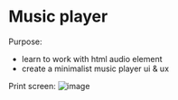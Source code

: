 # Music player

Purpose:
- learn to work with html audio element
- create a minimalist music player ui & ux

Print screen:
![image](https://user-images.githubusercontent.com/108252343/222062541-0792db37-5c35-4744-b33f-6a29339573c9.png)
